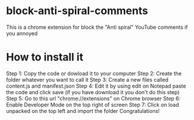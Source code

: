 # block-anti-spiral-comments
This is a chrome extension for block the "Anti spiral" YouTube comments if you annoyed

# How to install it
Step 1: Copy the code or dowload it to your computer
Step 2: Create the folder whatever you want to call it
Step 3: Create a new files called content.js and manifest.json
Step 4: Edit it by using edit on Notepad paste the code and click save (if you have download it you don't do this step)
Step 5: Go to this url "chrome://extensions" on Chrome browser 
Step 6: Enable Developer Mode on the top right of screen
Step 7: Click on load unpacked on the top left and import the folder
Congratulations!
